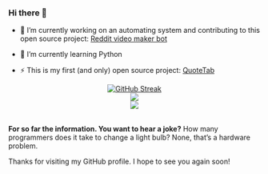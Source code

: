 ### Hi there 👋

- 🔭 I’m currently working on an automating system and contributing to this open source project: [Reddit video maker bot](https://github.com/elebumm/RedditVideoMakerBot)
  
- 🌱 I’m currently learning Python    

- ⚡ This is my first (and only) open source project:  [QuoteTab](https://github.com/StopmotionSimonYT/QuoteTab)
 
<div align="center"> 
<a href="https://git.io/streak-stats"><img src="http://github-readme-streak-stats.herokuapp.com?user=OpenSourceSimon&amp;theme=github-dark-blue&amp;hide_border=true" alt="GitHub Streak"></a>
</div>
<div align="center"?
<a>
  <img src="https://github-readme-stats.vercel.app/api?username=OpenSourceSimon&show_icons=true&hide_border=true&count_private=true&theme=github_dark&include_all_commits=true"/></a>
  </div>
 <div align="center">
     <img src="https://komarev.com/ghpvc/?username=OpenSourceSimon"/></a>
    </div>
<br>  

<b>For so far the information. You want to hear a joke?</b>
How many programmers does it take to change a light bulb? None, that’s a hardware problem.

Thanks for visiting my GitHub profile. I hope to see you again soon!
